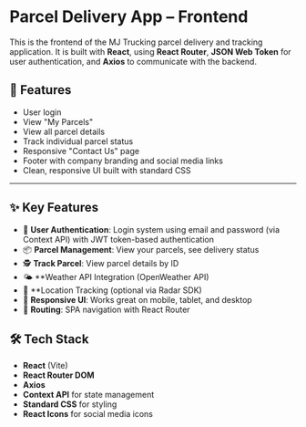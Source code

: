 # Parcel Delivery App – Frontend
This is the frontend of the MJ Trucking parcel delivery and tracking application. It is built with **React**, using **React Router**, **JSON Web Token** for user authentication, and **Axios** to communicate with the backend.

## 🚀 Features

- User login
- View "My Parcels"
- View all parcel details
- Track individual parcel status
- Responsive "Contact Us" page
- Footer with company branding and social media links
- Clean, responsive UI built with standard CSS 

---
## ✨ Key Features

- 🔐 **User Authentication**: Login system using email and password (via Context API) with  JWT    token-based authentication
- 📦 **Parcel Management**: View your parcels, see delivery status
- 🕵️ **Track Parcel**: View parcel details by ID
- 🌤 **Weather API Integration (OpenWeather API)
- 📍 **Location Tracking (optional via Radar SDK)
- 📱 **Responsive UI**: Works great on mobile, tablet, and desktop
- 🧭 **Routing**: SPA navigation with React Router

## 🛠 Tech Stack

- **React** (Vite)
- **React Router DOM**
- **Axios**
- **Context API** for state management
- **Standard CSS** for styling
- **React Icons** for social media icons




